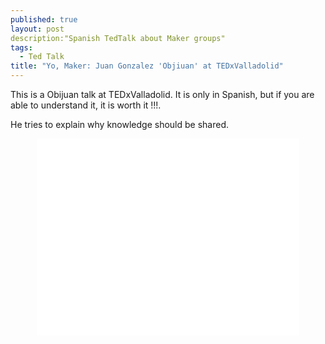 ```yaml
---
published: true
layout: post
description:"Spanish TedTalk about Maker groups"
tags: 
  - Ted Talk
title: "Yo, Maker: Juan Gonzalez 'Objiuan' at TEDxValladolid"
---
```



This is a Obijuan talk at TEDxValladolid. It is only in Spanish, but if you are able to understand it, it is worth it !!!.

He tries to explain why knowledge should be shared.

<center>
<iframe src="//www.youtube.com/embed/94_uaafCR0w" height="315" width="420" allowfullscreen="" frameborder="0"></iframe></center>
